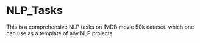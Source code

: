 # NLP_Tasks


This is a comprehensive NLP tasks on IMDB movie 50k dataset. which one can use as a template of any NLP projects
